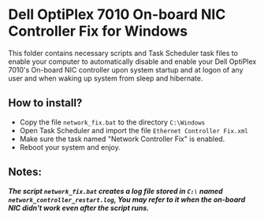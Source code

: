 # Dell OptiPlex 7010 On-board NIC Controller Fix for Windows
This folder contains necessary scripts and Task Scheduler task files to enable your computer to automatically disable and enable your Dell OptiPlex 7010's On-board NIC controller upon system startup and at logon of any user and when waking up system from sleep and hibernate.

## How to install?
* Copy the file `network_fix.bat` to the directory `C:\Windows`
* Open Task Scheduler and import the file `Ethernet Controller Fix.xml`
* Make sure the task named "Network Controller Fix" is enabled.
* Reboot your system and enjoy.

## Notes:
***The script `network_fix.bat` creates a log file stored in `C:\` named `network_controller_restart.log`, You may refer to it when the on-board NIC didn't work even after the script runs.***
